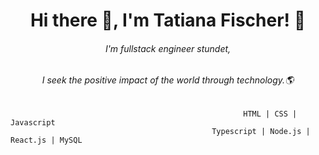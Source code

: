<h1 align="center"> Hi there 👋, I'm Tatiana Fischer! 👩 </h1>
<h6 align="center"> I'm fullstack engineer stundet, </h6>
<h6 align="center"> I seek the positive impact of the world through technology.🌎 </h6>



                                                        HTML | CSS | Javascript
                                                 Typescript | Node.js | React.js | MySQL


